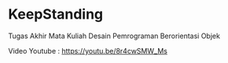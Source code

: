# KeepStanding
Tugas Akhir Mata Kuliah Desain Pemrograman Berorientasi Objek


Video Youtube : 
https://youtu.be/8r4cwSMW_Ms
